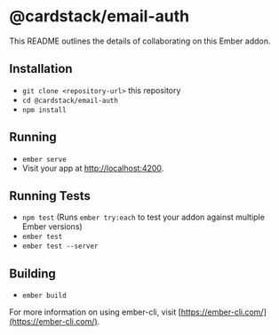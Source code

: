# @cardstack/email-auth

This README outlines the details of collaborating on this Ember addon.

## Installation

* `git clone <repository-url>` this repository
* `cd @cardstack/email-auth`
* `npm install`

## Running

* `ember serve`
* Visit your app at [http://localhost:4200](http://localhost:4200).

## Running Tests

* `npm test` (Runs `ember try:each` to test your addon against multiple Ember versions)
* `ember test`
* `ember test --server`

## Building

* `ember build`

For more information on using ember-cli, visit [https://ember-cli.com/](https://ember-cli.com/).
